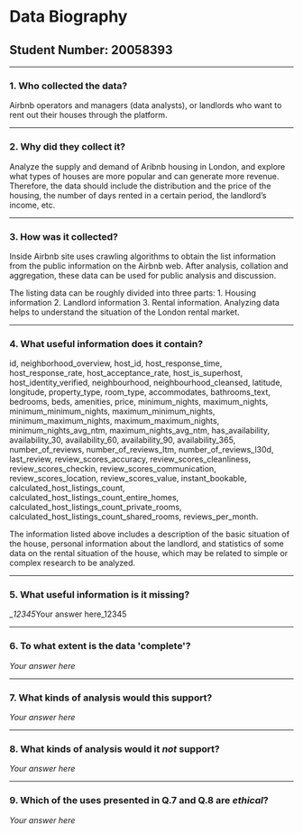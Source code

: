 # Data Biography

## Student Number: 20058393

---

### 1. Who collected the data?

Airbnb operators and managers (data analysts), or landlords who want to rent out their houses through the platform.

---

### 2. Why did they collect it?

Analyze the supply and demand of Aribnb housing in London, and explore what types of houses are more popular and can generate more revenue. Therefore, the data should include the distribution and the price of the housing, the number of days rented in a certain period, the landlord’s income, etc.

---

### 3. How was it collected?

Inside Airbnb site uses crawling algorithms to obtain the list information from the public information on the Airbnb web. After analysis, collation and aggregation, these data can be used for public analysis and discussion.

The listing data can be roughly divided into three parts: 1. Housing information 2. Landlord information 3. Rental information. Analyzing data helps to understand the situation of the London rental market.

---

### 4. What useful information does it contain?

id, neighborhood_overview, host_id, host_response_time, host_response_rate, host_acceptance_rate, host_is_superhost, host_identity_verified, neighbourhood, neighbourhood_cleansed, latitude, longitude, property_type, room_type, accommodates, bathrooms_text, bedrooms, beds, amenities, price, minimum_nights, maximum_nights, minimum_minimum_nights, maximum_minimum_nights, minimum_maximum_nights, maximum_maximum_nights, minimum_nights_avg_ntm, maximum_nights_avg_ntm, has_availability, availability_30, availability_60, availability_90, availability_365, number_of_reviews, number_of_reviews_ltm, number_of_reviews_l30d, last_review, review_scores_accuracy, review_scores_cleanliness, review_scores_checkin, review_scores_communication, review_scores_location, review_scores_value, instant_bookable, calculated_host_listings_count, calculated_host_listings_count_entire_homes, calculated_host_listings_count_private_rooms, calculated_host_listings_count_shared_rooms, reviews_per_month.

The information listed above includes a description of the basic situation of the house, personal information about the landlord, and statistics of some data on the rental situation of the house, which may be related to simple or complex research to be analyzed.

---

### 5. What useful information is it missing?

_*12345*Your answer here_12345

---

### 6. To what extent is the data 'complete'?

_Your answer here_

---

### 7. What kinds of analysis would this support?

_Your answer here_

---

### 8. What kinds of analysis would it _not_ support?

_Your answer here_

---

### 9. Which of the uses presented in Q.7 and Q.8 are _ethical_?

_Your answer here_

 
